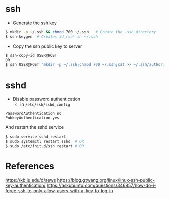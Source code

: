 # ssh

* Generate the ssh key

```bash
$ mkdir -p ~/.ssh && chmod 700 ~/.ssh   # Create the .ssh directory
$ ssh-keygen  # Creates id_rsa* in ~/.ssh
```

* Copy the ssh public key to server

```bash
$ ssh-copy-id USER@HOST
OR
$ ssh USER@HOST 'mkdir -p ~/.ssh;chmod 700 ~/.ssh;cat >> ~/.ssh/authorized_keys' < ~/.ssh/id_rsa.pub
```

# sshd

* Disable password authentication
  * in `/etc/ssh/sshd_config`

```
PasswordAuthentication no
PubkeyAuthentication yes
```

And restart the sshd service

```bash
$ sudo service sshd restart
$ sudo systemctl restart sshd  # OR
$ sudo /etc/init.d/ssh restart # OR
```

# References

<https://kb.iu.edu/d/aews>
<https://blog.gtwang.org/linux/linux-ssh-public-key-authentication/>
<https://askubuntu.com/questions/346857/how-do-i-force-ssh-to-only-allow-users-with-a-key-to-log-in>
